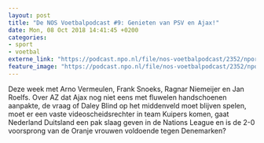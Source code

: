 ```yaml
---
layout: post
title: "De NOS Voetbalpodcast #9: Genieten van PSV en Ajax!"
date: Mon, 08 Oct 2018 14:41:45 +0200
categories: 
- sport 
- voetbal 
externe_link: "https://podcast.npo.nl/file/nos-voetbalpodcast/2352/nporadio1_nos-voetbalpodcast_20181008_de-nos-voetbalpodcast-9-genieten-van-psv-en-ajax.mp3"
feature_image: "https://podcast.npo.nl/file/nos-voetbalpodcast/2352/nporadio1_nos-voetbalpodcast_20181008_de-nos-voetbalpodcast-9-genieten-van-psv-en-ajax.mp3"
---
```


Deze week met Arno Vermeulen, Frank Snoeks, Ragnar Niemeijer en Jan Roelfs. Over AZ dat Ajax nog niet eens met fluwelen handschoenen aanpakte, de vraag of Daley Blind op het middenveld moet blijven spelen, moet er een vaste videoscheidsrechter in team Kuipers komen, gaat Nederland Duitsland een pak slaag geven in de Nations League en is de 2-0 voorsprong van de Oranje vrouwen voldoende tegen Denemarken?
